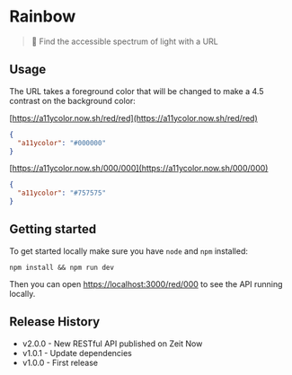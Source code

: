 # Rainbow

> 🌈 Find the accessible spectrum of light with a URL


## Usage

The URL takes a foreground color that will be changed to make a 4.5 contrast on the background color:

[https://a11ycolor.now.sh/red/red](https://a11ycolor.now.sh/red/red)
```json
{
  "a11ycolor": "#000000"
}
```

[https://a11ycolor.now.sh/000/000](https://a11ycolor.now.sh/000/000)
```json
{
  "a11ycolor": "#757575"
}
```


## Getting started

To get started locally make sure you have `node` and `npm` installed:

```
npm install && npm run dev
```

Then you can open [https://localhost:3000/red/000](https://localhost:3000/red/000) to see the API running locally.


## Release History

* v2.0.0 - New RESTful API published on Zeit Now
* v1.0.1 - Update dependencies
* v1.0.0 - First release
